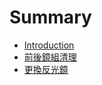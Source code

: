 # Summary

* [Introduction](README.md)
* [前後鏡組清理](lens_cleaning.md)
* [更換反光鏡](mirror_replacement.md)


